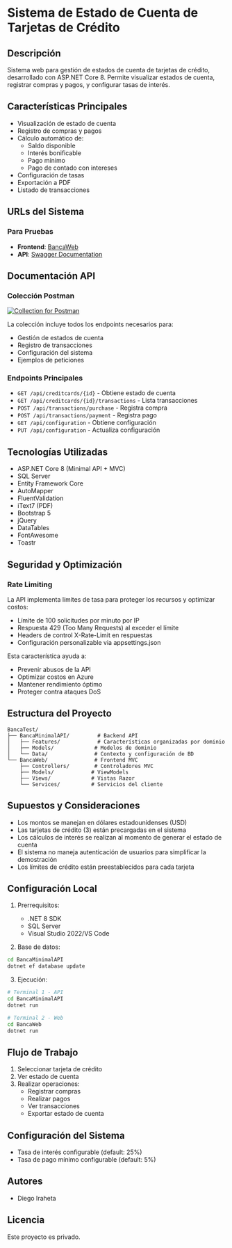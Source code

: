 # Sistema de Estado de Cuenta de Tarjetas de Crédito

## Descripción
Sistema web para gestión de estados de cuenta de tarjetas de crédito, desarrollado con ASP.NET Core 8. Permite visualizar estados de cuenta, registrar compras y pagos, y configurar tasas de interés.

## Características Principales
- Visualización de estado de cuenta
- Registro de compras y pagos
- Cálculo automático de:
  - Saldo disponible
  - Interés bonificable
  - Pago mínimo
  - Pago de contado con intereses
- Configuración de tasas
- Exportación a PDF
- Listado de transacciones

## URLs del Sistema
### Para Pruebas
- **Frontend**: <a href="https://bancaweb-bsaafugqbybjf8fm.eastus2-01.azurewebsites.net/" target="_blank">BancaWeb</a>
- **API**: <a href="https://bancaminimalapi-cyg8gqguemecbngz.eastus2-01.azurewebsites.net/" target="_blank">Swagger Documentation</a>

## Documentación API
### Colección Postman
<a href="https://tinyurl.com/bwrydssb" target="_blank">
  <img src="https://run.pstmn.io/button.svg" alt="Collection for Postman">
</a>

La colección incluye todos los endpoints necesarios para:
- Gestión de estados de cuenta
- Registro de transacciones
- Configuración del sistema
- Ejemplos de peticiones

### Endpoints Principales
- `GET /api/creditcards/{id}` - Obtiene estado de cuenta
- `GET /api/creditcards/{id}/transactions` - Lista transacciones
- `POST /api/transactions/purchase` - Registra compra
- `POST /api/transactions/payment` - Registra pago
- `GET /api/configuration` - Obtiene configuración
- `PUT /api/configuration` - Actualiza configuración

## Tecnologías Utilizadas
- ASP.NET Core 8 (Minimal API + MVC)
- SQL Server
- Entity Framework Core
- AutoMapper
- FluentValidation
- iText7 (PDF)
- Bootstrap 5
- jQuery
- DataTables
- FontAwesome
- Toastr

## Seguridad y Optimización
### Rate Limiting
La API implementa límites de tasa para proteger los recursos y optimizar costos:
- Límite de 100 solicitudes por minuto por IP
- Respuesta 429 (Too Many Requests) al exceder el límite
- Headers de control X-Rate-Limit en respuestas
- Configuración personalizable via appsettings.json

Esta característica ayuda a:
- Prevenir abusos de la API
- Optimizar costos en Azure
- Mantener rendimiento óptimo
- Proteger contra ataques DoS

## Estructura del Proyecto
```
BancaTest/
├── BancaMinimalAPI/         # Backend API
│   ├── Features/            # Características organizadas por dominio
│   ├── Models/             # Modelos de dominio
│   └── Data/               # Contexto y configuración de BD
└── BancaWeb/               # Frontend MVC
    ├── Controllers/        # Controladores MVC
    ├── Models/            # ViewModels
    ├── Views/             # Vistas Razor
    └── Services/          # Servicios del cliente
```
## Supuestos y Consideraciones
- Los montos se manejan en dólares estadounidenses (USD)
- Las tarjetas de crédito (3) están precargadas en el sistema
- Los cálculos de interés se realizan al momento de generar el estado de cuenta
- El sistema no maneja autenticación de usuarios para simplificar la demostración
- Los límites de crédito están preestablecidos para cada tarjeta

## Configuración Local
1. Prerrequisitos:
   - .NET 8 SDK
   - SQL Server
   - Visual Studio 2022/VS Code

2. Base de datos:
```bash
cd BancaMinimalAPI
dotnet ef database update
```

3. Ejecución:
```bash
# Terminal 1 - API
cd BancaMinimalAPI
dotnet run

# Terminal 2 - Web
cd BancaWeb
dotnet run
```

## Flujo de Trabajo
1. Seleccionar tarjeta de crédito
2. Ver estado de cuenta
3. Realizar operaciones:
   - Registrar compras
   - Realizar pagos
   - Ver transacciones
   - Exportar estado de cuenta

## Configuración del Sistema
- Tasa de interés configurable (default: 25%)
- Tasa de pago mínimo configurable (default: 5%)

## Autores
- Diego Iraheta

## Licencia
Este proyecto es privado.